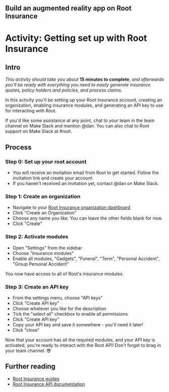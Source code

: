 ## Build an augmented reality app on Root Insurance

# Activity: Getting set up with Root Insurance

## Intro

*This activity should take you about* **15 minutes to complete**, *and afterwards you'll be ready with everything you need to easily generate insurance quotes, policy holders and policies, and process claims.*

In this activity you'll be setting up your Root Insurance account, creating an organization, enabling insurance modules, and generating an API key to use for interacting with Root.

If you'd like some assistance at any point, chat to your team in the team channel on Make Slack and mention @dan. You can also chat to Root support on Make Slack at #root.

## Process

### Step 0: Set up your root account

- You will receive an invitation email from Root to get started. Follow the invitation link and create your account.
- If you haven't received an invitation yet, contact @dan on Make Slack.

### Step 1: Create an organization
- Navigate to your [Root Insurance organization dashboard](https://app.root.co.za/organizations)
- Click "Create an Organization"
- Choose any name you like. You can leave the other fields blank for now.
- Click "Create"

### Step 2: Activate modules
- Open "Settings" from the sidebar
- Choose "Insurance modules"
- Enable all modules, "Gadgets", "Funeral", "Term", "Personal Accident", "Group Personal Accident"

You now have access to all of Root's insurance modules.

### Step 3: Create an API key
- From the settings menu, choose "API keys"
- Click "Create API key"
- Choose whatever you like for the description
- Tick the "select all" checkbox to enable all permissions
- Click "Create API key"
- Copy your API key and save it somewhere - you'll need it later!
- Click "close"

Now that your account has all the required modules, and your API key is activated, you're ready to interact with the Root API! Don't forget to brag in your team channel. 😎

## Further reading
- [Root Insurance guides](https://app.root.co.za/docs/insurance/guides)
- [Root Insurance API documentation](https://app.root.co.za/docs/insurance/api)
